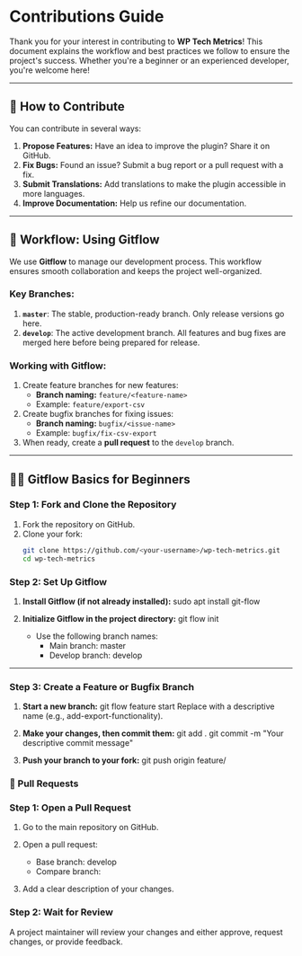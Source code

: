 # Contributions Guide

Thank you for your interest in contributing to **WP Tech Metrics**! This document explains the workflow and best practices we follow to ensure the project's success. Whether you're a beginner or an experienced developer, you're welcome here!

---

## 🌟 How to Contribute
You can contribute in several ways:
1. **Propose Features:** Have an idea to improve the plugin? Share it on GitHub.
2. **Fix Bugs:** Found an issue? Submit a bug report or a pull request with a fix.
3. **Submit Translations:** Add translations to make the plugin accessible in more languages.
4. **Improve Documentation:** Help us refine our documentation.

---

## 🚀 Workflow: Using Gitflow

We use **Gitflow** to manage our development process. This workflow ensures smooth collaboration and keeps the project well-organized.

### Key Branches:
1. **`master`**: The stable, production-ready branch. Only release versions go here.
2. **`develop`**: The active development branch. All features and bug fixes are merged here before being prepared for release.

### Working with Gitflow:
1. Create feature branches for new features:
   - **Branch naming:** `feature/<feature-name>`
   - Example: `feature/export-csv`
2. Create bugfix branches for fixing issues:
   - **Branch naming:** `bugfix/<issue-name>`
   - Example: `bugfix/fix-csv-export`
3. When ready, create a **pull request** to the `develop` branch.

---

## 👩‍💻 Gitflow Basics for Beginners

### Step 1: Fork and Clone the Repository
1. Fork the repository on GitHub.
2. Clone your fork:
   ```bash
   git clone https://github.com/<your-username>/wp-tech-metrics.git
   cd wp-tech-metrics
   ```

### Step 2: Set Up Gitflow

1. **Install Gitflow (if not already installed):**
   sudo apt install git-flow

2. **Initialize Gitflow in the project directory:**
   git flow init
   - Use the following branch names:
     - Main branch: master
     - Develop branch: develop

---

### Step 3: Create a Feature or Bugfix Branch

1. **Start a new branch:**
   git flow feature start <branch-name>
   Replace <branch-name> with a descriptive name (e.g., add-export-functionality).

2. **Make your changes, then commit them:**
   git add .
   git commit -m "Your descriptive commit message"

3. **Push your branch to your fork:**
   git push origin feature/<branch-name>

### 🔀 Pull Requests

### Step 1: Open a Pull Request
1. Go to the main repository on GitHub.
2. Open a pull request:
   - Base branch: develop
   - Compare branch: <your-branch-name>

3. Add a clear description of your changes.

### Step 2: Wait for Review
A project maintainer will review your changes and either approve, request changes, or provide feedback.

